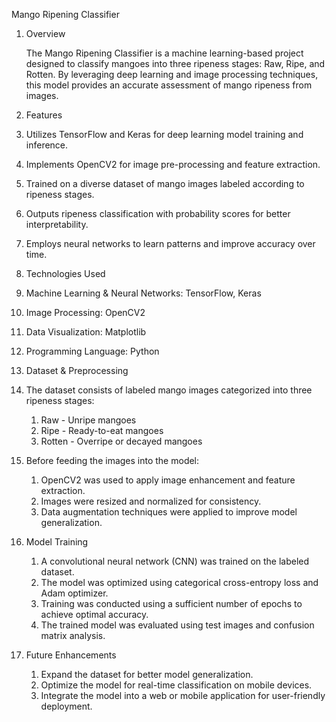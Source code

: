 Mango Ripening Classifier

1. Overview

   The Mango Ripening Classifier is a machine learning-based project designed to classify mangoes into three ripeness stages: Raw, Ripe, and Rotten.
   By leveraging deep learning and image processing techniques, this model provides an accurate assessment of mango ripeness from images.

3. Features

 1. Utilizes TensorFlow and Keras for deep learning model training and inference.
 2. Implements OpenCV2 for image pre-processing and feature extraction.
 3. Trained on a diverse dataset of mango images labeled according to ripeness stages.
 4. Outputs ripeness classification with probability scores for better interpretability.
 5. Employs neural networks to learn patterns and improve accuracy over time.

3. Technologies Used

 1. Machine Learning & Neural Networks: TensorFlow, Keras
 2. Image Processing: OpenCV2
 3. Data Visualization: Matplotlib
 4. Programming Language: Python

4. Dataset & Preprocessing

 1. The dataset consists of labeled mango images categorized into three ripeness stages:
     1. Raw - Unripe mangoes
     2. Ripe - Ready-to-eat mangoes
     3. Rotten - Overripe or decayed mangoes

 2. Before feeding the images into the model:
    
    1. OpenCV2 was used to apply image enhancement and feature extraction.
    2. Images were resized and normalized for consistency.
    3. Data augmentation techniques were applied to improve model generalization.

5. Model Training
     
     1. A convolutional neural network (CNN) was trained on the labeled dataset.
     2. The model was optimized using categorical cross-entropy loss and Adam optimizer.
     3. Training was conducted using a sufficient number of epochs to achieve optimal accuracy.
     4. The trained model was evaluated using test images and confusion matrix analysis.

6. Future Enhancements

   1. Expand the dataset for better model generalization.
   2. Optimize the model for real-time classification on mobile devices.
   3. Integrate the model into a web or mobile application for user-friendly deployment.
